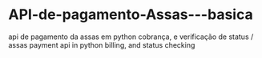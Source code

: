 # API-de-pagamento-Assas---basica
api de pagamento da assas em python cobrança, e verificação de status / assas payment api in python billing, and status checking
